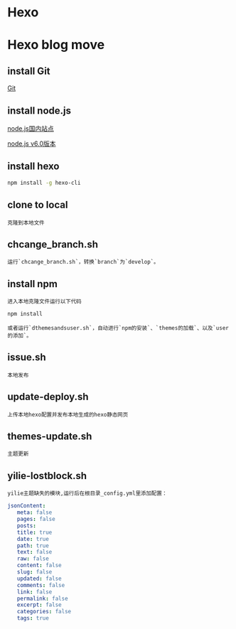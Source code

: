 # Hexo

# Hexo blog move
## install Git
[Git](https://git-scm.com/)
 
## install node.js

[node.js国内站点](http://nodejs.cn/download/)

[node.js v6.0版本](https://nodejs.org/en/)
  
## install hexo
  
``` bash
npm install -g hexo-cli
```

## clone to local
	克隆到本地文件

## chcange_branch.sh
	运行`chcange_branch.sh`，转换`branch`为`develop`。

## install npm
	进入本地克隆文件运行以下代码
```bash
npm install
```
	或者运行`dthemesandsuser.sh`，自动进行`npm的安装`、`themes的加载`、以及`user的添加`。

## issue.sh
	本地发布

## update-deploy.sh
	上传本地hexo配置并发布本地生成的hexo静态网页

## themes-update.sh
	主题更新

## yilie-lostblock.sh
	yilie主题缺失的模块,运行后在根目录_config.yml里添加配置：
  
```yaml
jsonContent:
   meta: false
   pages: false
   posts:
   title: true
   date: true
   path: true
   text: false
   raw: false
   content: false
   slug: false
   updated: false
   comments: false
   link: false
   permalink: false
   excerpt: false
   categories: false
   tags: true
```
